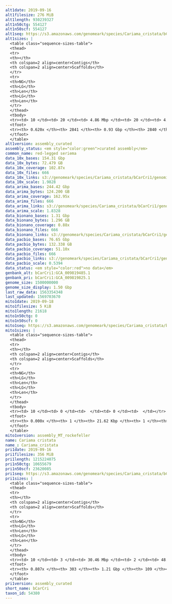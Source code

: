 ```yaml
---
alt1date: 2019-09-16
alt1filesize: 276 MiB
alt1length: 930239327
alt1n50ctg: 554127
alt1n50scf: 554127
alt1seq: https://s3.amazonaws.com/genomeark/species/Cariama_cristata/bCarCri1/assembly_curated/bCarCri1.alt.cur.20190916.fasta.gz
alt1sizes: |
  <table class="sequence-sizes-table">
  <thead>
  <tr>
  <th></th>
  <th colspan=2 align=center>Contigs</th>
  <th colspan=2 align=center>Scaffolds</th>
  </tr>
  <tr>
  <th>NG</th>
  <th>LG</th>
  <th>Len</th>
  <th>LG</th>
  <th>Len</th>
  </tr>
  </thead>
  <tbody>
  <tr><td> 10 </td><td> 20 </td><td> 4.86 Mbp </td><td> 20 </td><td> 4.86 Mbp </td></tr>  <tr><td> 20 </td><td> 59 </td><td> 3.14 Mbp </td><td> 59 </td><td> 3.14 Mbp </td></tr>  <tr><td> 30 </td><td> 121 </td><td> 1.95 Mbp </td><td> 121 </td><td> 1.95 Mbp </td></tr>  <tr><td> 40 </td><td> 217 </td><td> 1.22 Mbp </td><td> 217 </td><td> 1.22 Mbp </td></tr>  <tr style="background-color:#cccccc;"><td> 50 </td><td> 395 </td><td> 0.55 Mbp </td><td> 395 </td><td> 0.55 Mbp </td></tr>  <tr><td> 60 </td><td> 1785 </td><td> 43.71 Kbp </td><td> 1784 </td><td> 43.71 Kbp </td></tr>  <tr><td> 70 </td><td> 0 </td><td>  </td><td> 0 </td><td>  </td></tr>  <tr><td> 80 </td><td> 0 </td><td>  </td><td> 0 </td><td>  </td></tr>  <tr><td> 90 </td><td> 0 </td><td>  </td><td> 0 </td><td>  </td></tr>  <tr><td> 100 </td><td> 0 </td><td>  </td><td> 0 </td><td>  </td></tr>  </tbody>
  <tfoot>
  <tr><th> 0.620x </th><th> 2841 </th><th> 0.93 Gbp </th><th> 2840 </th><th> 0.93 Gbp </th></tr>
  </tfoot>
  </table>
alt1version: assembly_curated
assembly_status: <em style="color:green">curated assembly</em>
common_name: red-legged seriema
data_10x_bases: 154.31 Gbp
data_10x_bytes: 72.479 GB
data_10x_coverage: 102.87x
data_10x_files: 666
data_10x_links: s3://genomeark/species/Cariama_cristata/bCarCri1/genomic_data/10x/<br>
data_10x_scale: 1.9828
data_arima_bases: 244.42 Gbp
data_arima_bytes: 124.200 GB
data_arima_coverage: 162.95x
data_arima_files: 666
data_arima_links: s3://genomeark/species/Cariama_cristata/bCarCri1/genomic_data/arima/<br>
data_arima_scale: 1.8328
data_bionano_bases: 1.31 Gbp
data_bionano_bytes: 1.296 GB
data_bionano_coverage: 0.88x
data_bionano_files: 666
data_bionano_links: s3://genomeark/species/Cariama_cristata/bCarCri1/genomic_data/bionano/<br>
data_pacbio_bases: 76.65 Gbp
data_pacbio_bytes: 132.338 GB
data_pacbio_coverage: 51.10x
data_pacbio_files: 666
data_pacbio_links: s3://genomeark/species/Cariama_cristata/bCarCri1/genomic_data/pacbio/<br>
data_pacbio_scale: 0.5394
data_status: <em style="color:red">no data</em>
genbank_alt: bCarCri1:GCA_009819485.1
genbank_pri: bCarCri1:GCA_009819825.1
genome_size: 1500000000
genome_size_display: 1.50 Gbp
last_raw_data: 1563354348
last_updated: 1569703670
mito1date: 2019-09-18
mito1filesize: 5 KiB
mito1length: 21618
mito1n50ctg: 0
mito1n50scf: 0
mito1seq: https://s3.amazonaws.com/genomeark/species/Cariama_cristata/bCarCri1/assembly_MT_rockefeller/bCarCri1.MT.20190918.fasta.gz
mito1sizes: |
  <table class="sequence-sizes-table">
  <thead>
  <tr>
  <th></th>
  <th colspan=2 align=center>Contigs</th>
  <th colspan=2 align=center>Scaffolds</th>
  </tr>
  <tr>
  <th>NG</th>
  <th>LG</th>
  <th>Len</th>
  <th>LG</th>
  <th>Len</th>
  </tr>
  </thead>
  <tbody>
  <tr><td> 10 </td><td> 0 </td><td>  </td><td> 0 </td><td>  </td></tr>  <tr><td> 20 </td><td> 0 </td><td>  </td><td> 0 </td><td>  </td></tr>  <tr><td> 30 </td><td> 0 </td><td>  </td><td> 0 </td><td>  </td></tr>  <tr><td> 40 </td><td> 0 </td><td>  </td><td> 0 </td><td>  </td></tr>  <tr style="background-color:#cccccc;"><td> 50 </td><td> 0 </td><td style="background-color:#ff8888;">  </td><td> 0 </td><td style="background-color:#ff8888;">  </td></tr>  <tr><td> 60 </td><td> 0 </td><td>  </td><td> 0 </td><td>  </td></tr>  <tr><td> 70 </td><td> 0 </td><td>  </td><td> 0 </td><td>  </td></tr>  <tr><td> 80 </td><td> 0 </td><td>  </td><td> 0 </td><td>  </td></tr>  <tr><td> 90 </td><td> 0 </td><td>  </td><td> 0 </td><td>  </td></tr>  <tr><td> 100 </td><td> 0 </td><td>  </td><td> 0 </td><td>  </td></tr>  </tbody>
  <tfoot>
  <tr><th> 0.000x </th><th> 1 </th><th> 21.62 Kbp </th><th> 1 </th><th> 21.62 Kbp </th></tr>
  </tfoot>
  </table>
mito1version: assembly_MT_rockefeller
name: Cariama cristata
name_: Cariama_cristata
pri1date: 2019-09-16
pri1filesize: 356 MiB
pri1length: 1215224075
pri1n50ctg: 10655679
pri1n50scf: 23620085
pri1seq: https://s3.amazonaws.com/genomeark/species/Cariama_cristata/bCarCri1/assembly_curated/bCarCri1.pri.cur.20190916.fasta.gz
pri1sizes: |
  <table class="sequence-sizes-table">
  <thead>
  <tr>
  <th></th>
  <th colspan=2 align=center>Contigs</th>
  <th colspan=2 align=center>Scaffolds</th>
  </tr>
  <tr>
  <th>NG</th>
  <th>LG</th>
  <th>Len</th>
  <th>LG</th>
  <th>Len</th>
  </tr>
  </thead>
  <tbody>
  <tr><td> 10 </td><td> 3 </td><td> 30.46 Mbp </td><td> 2 </td><td> 48.85 Mbp </td></tr>  <tr><td> 20 </td><td> 9 </td><td> 22.16 Mbp </td><td> 5 </td><td> 45.05 Mbp </td></tr>  <tr><td> 30 </td><td> 17 </td><td> 17.93 Mbp </td><td> 9 </td><td> 37.39 Mbp </td></tr>  <tr><td> 40 </td><td> 26 </td><td> 14.09 Mbp </td><td> 13 </td><td> 30.18 Mbp </td></tr>  <tr style="background-color:#cccccc;"><td> 50 </td><td> 39 </td><td style="background-color:#88ff88;"> 10.66 Mbp </td><td> 19 </td><td style="background-color:#88ff88;"> 23.62 Mbp </td></tr>  <tr><td> 60 </td><td> 55 </td><td> 7.81 Mbp </td><td> 26 </td><td> 20.06 Mbp </td></tr>  <tr><td> 70 </td><td> 84 </td><td> 3.85 Mbp </td><td> 34 </td><td> 15.30 Mbp </td></tr>  <tr><td> 80 </td><td> 179 </td><td> 353.06 Kbp </td><td> 51 </td><td> 2.99 Mbp </td></tr>  <tr><td> 90 </td><td> 0 </td><td>  </td><td> 0 </td><td>  </td></tr>  <tr><td> 100 </td><td> 0 </td><td>  </td><td> 0 </td><td>  </td></tr>  </tbody>
  <tfoot>
  <tr><th> 0.807x </th><th> 303 </th><th> 1.21 Gbp </th><th> 109 </th><th> 1.22 Gbp </th></tr>
  </tfoot>
  </table>
pri1version: assembly_curated
short_name: bCarCri
taxon_id: 54380
---
```

